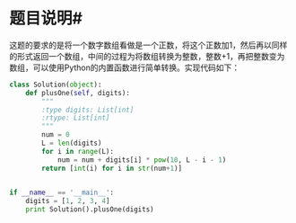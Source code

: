 # 题目说明#

这题的要求的是将一个数字数组看做是一个正数，将这个正数加1，然后再以同样的形式返回一个数组，中间的过程为将数组转换为整数，整数+1，再把整数变为数组，可以使用Python的内置函数进行简单转换。实现代码如下：

```python
class Solution(object):
    def plusOne(self, digits):
        """
        :type digits: List[int]
        :rtype: List[int]
        """
        num = 0
        L = len(digits)
        for i in range(L):
            num = num + digits[i] * pow(10, L - i - 1)
        return [int(i) for i in str(num+1)]
    

if __name__ == '__main__':
    digits = [1, 2, 3, 4]
    print Solution().plusOne(digits)
```

